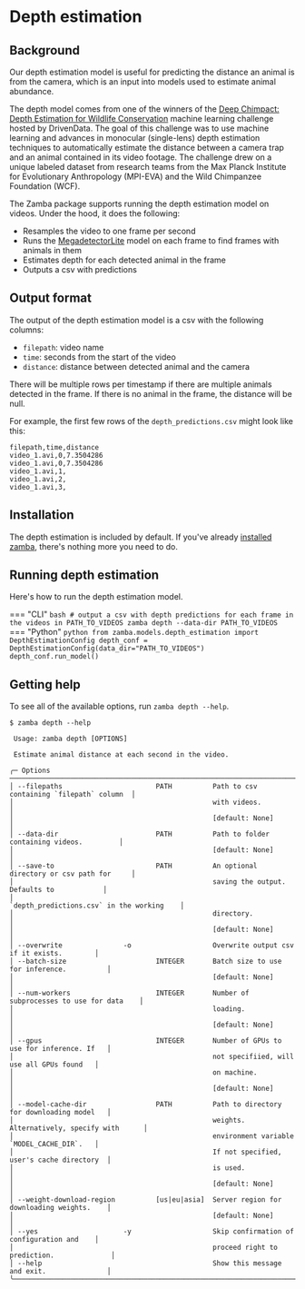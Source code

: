 # Depth estimation

## Background

Our depth estimation model is useful for predicting the distance an animal is from the camera, which is an input into models used to estimate animal abundance. 

The depth model comes from one of the winners of the [Deep Chimpact: Depth Estimation for Wildlife Conservation](https://www.drivendata.org/competitions/82/competition-wildlife-video-depth-estimation/) machine learning challenge hosted by DrivenData. The goal of this challenge was to use machine learning and advances in monocular (single-lens) depth estimation techniques to automatically estimate the distance between a camera trap and an animal contained in its video footage. The challenge drew on a unique labeled dataset from research teams from the Max Planck Institute for Evolutionary Anthropology (MPI-EVA) and the Wild Chimpanzee Foundation (WCF).

The Zamba package supports running the depth estimation model on videos. Under the hood, it does the following:

- Resamples the video to one frame per second
- Runs the [MegadetectorLite](models/species-detection.md#megadetectorlite) model on each frame to find frames with animals in them
- Estimates depth for each detected animal in the frame
- Outputs a csv with predictions

## Output format

The output of the depth estimation model is a csv with the following columns:

- `filepath`: video name
- `time`: seconds from the start of the video
- `distance`: distance between detected animal and the camera

There will be multiple rows per timestamp if there are multiple animals detected in the frame. If there is no animal in the frame, the distance will be null.

For example, the first few rows of the `depth_predictions.csv` might look like this:

```
filepath,time,distance
video_1.avi,0,7.3504286
video_1.avi,0,7.3504286
video_1.avi,1,
video_1.avi,2,
video_1.avi,3,
```

## Installation

The depth estimation is included by default. If you've already [installed zamba](/docs/install/), there's nothing more you need to do.

## Running depth estimation

Here's how to run the depth estimation model.

=== "CLI"
    ```bash
    # output a csv with depth predictions for each frame in the videos in PATH_TO_VIDEOS
    zamba depth --data-dir PATH_TO_VIDEOS
    ```
=== "Python"
    ```python
    from zamba.models.depth_estimation import DepthEstimationConfig
    depth_conf = DepthEstimationConfig(data_dir="PATH_TO_VIDEOS")
    depth_conf.run_model()
    ```

## Getting help

To see all of the available options, run `zamba depth --help`.

```console
$ zamba depth --help

 Usage: zamba depth [OPTIONS]

 Estimate animal distance at each second in the video.

╭─ Options ─────────────────────────────────────────────────────────────────────────────────╮
│ --filepaths                       PATH          Path to csv containing `filepath` column  │
│                                                 with videos.                              │
│                                                 [default: None]                           │
│ --data-dir                        PATH          Path to folder containing videos.         │
│                                                 [default: None]                           │
│ --save-to                         PATH          An optional directory or csv path for     │
│                                                 saving the output. Defaults to            │
│                                                 `depth_predictions.csv` in the working    │
│                                                 directory.                                │
│                                                 [default: None]                           │
│ --overwrite               -o                    Overwrite output csv if it exists.        │
│ --batch-size                      INTEGER       Batch size to use for inference.          │
│                                                 [default: None]                           │
│ --num-workers                     INTEGER       Number of subprocesses to use for data    │
│                                                 loading.                                  │
│                                                 [default: None]                           │
│ --gpus                            INTEGER       Number of GPUs to use for inference. If   │
│                                                 not specifiied, will use all GPUs found   │
│                                                 on machine.                               │
│                                                 [default: None]                           │
│ --model-cache-dir                 PATH          Path to directory for downloading model   │
│                                                 weights. Alternatively, specify with      │
│                                                 environment variable `MODEL_CACHE_DIR`.   │
│                                                 If not specified, user's cache directory  │
│                                                 is used.                                  │
│                                                 [default: None]                           │
│ --weight-download-region          [us|eu|asia]  Server region for downloading weights.    │
│                                                 [default: None]                           │
│ --yes                     -y                    Skip confirmation of configuration and    │
│                                                 proceed right to prediction.              │
│ --help                                          Show this message and exit.               │
╰───────────────────────────────────────────────────────────────────────────────────────────╯
```